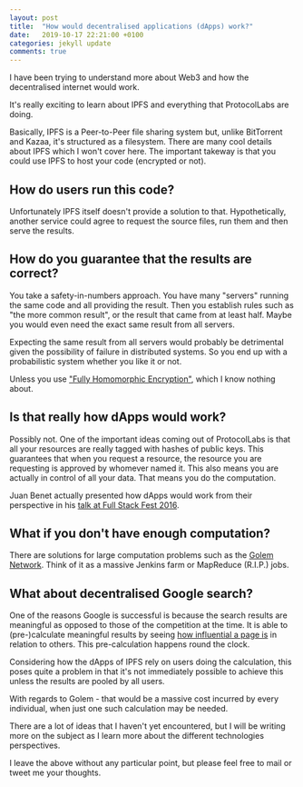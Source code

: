 ```yaml
---
layout: post
title:  "How would decentralised applications (dApps) work?"
date:   2019-10-17 22:21:00 +0100
categories: jekyll update
comments: true
---
```


I have been trying to understand more about Web3 and how the decentralised internet would work.

It's really exciting to learn about IPFS and everything that ProtocolLabs are doing.

Basically, IPFS is a Peer-to-Peer file sharing system but, unlike BitTorrent and Kazaa, it's structured as a filesystem.
There are many cool details about IPFS which I won't cover here.
The important takeway is that you could use IPFS to host your code (encrypted or not).

## How do users run this code?
Unfortunately IPFS itself doesn't provide a solution to that.
Hypothetically, another service could agree to request the source files, run them and then serve the results.

## How do you guarantee that the results are correct?
You take a safety-in-numbers approach.
You have many "servers" running the same code and all providing the result.
Then you establish rules such as "the more common result", or the result that came from at least half.
Maybe you would even need the exact same result from all servers.

Expecting the same result from all servers would probably be detrimental given the possibility of failure in distributed systems.
So you end up with a probabilistic system whether you like it or not.

Unless you use ["Fully Homomorphic Encryption"](https://en.wikipedia.org/wiki/Homomorphic_encryption#Fully_Homomorphic_Encryption), which I know nothing about.

## Is that really how dApps would work?
Possibly not.
One of the important ideas coming out of ProtocolLabs is that all your resources are really tagged with hashes of public keys.
This guarantees that when you request a resource, the resource you are requesting is approved by whomever named it.
This also means you are actually in control of all your data.
That means you do the computation.

Juan Benet actually presented how dApps would work from their perspective in his [talk at Full Stack Fest 2016](https://www.youtube.com/watch?v=jONZtXMu03w).

## What if you don't have enough computation?
There are solutions for large computation problems such as the [Golem Network](https://golem.network).
Think of it as a massive Jenkins farm or MapReduce (R.I.P.) jobs.

## What about decentralised Google search?
One of the reasons Google is successful is because the search results are meaningful as opposed to those of the competition at the time.
It is able to (pre-)calculate meaningful results by seeing [how influential a page is](https://en.wikipedia.org/wiki/PageRank) in relation to others.
This pre-calculation happens round the clock.

Considering how the dApps of IPFS rely on users doing the calculation, this poses quite a problem in that it's not immediately possible to achieve this unless the results are pooled by all users.

With regards to Golem - that would be a massive cost incurred by every individual, when just one such calculation may be needed.

There are a lot of ideas that I haven't yet encountered, but I will be writing more on the subject as I learn more about the different technologies perspectives.

I leave the above without any particular point, but please feel free to mail or tweet me your thoughts.
